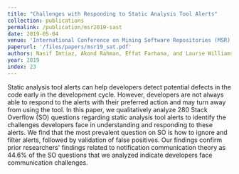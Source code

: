 ```yaml
---
title: "Challenges with Responding to Static Analysis Tool Alerts"
collection: publications
permalink: /publication/msr2019-sast
date: 2019-05-04
venue: 'International Conference on Mining Software Repositories (MSR)'
paperurl: '/files/papers/msr19_sat.pdf'
authors: Nasif Imtiaz, Akond Rahman, Effat Farhana, and Laurie Williams
year: 2019
index: 23
--- 
```

Static analysis tool alerts can help developers detect potential defects in the code early in the development cycle.
However, developers are not always able to respond to the alerts with their preferred action and may turn away from using the tool. In this paper, we qualitatively analyze 280 Stack Overflow (SO) questions regarding static analysis tool alerts to identify the challenges developers face in understanding and responding to these alerts. We find that the most prevalent question on SO is how to ignore and filter alerts, followed by validation of false positives. Our findings confirm prior researchers' findings related to notification communication theory as 44.6% of the SO questions that we analyzed indicate developers face communication challenges.